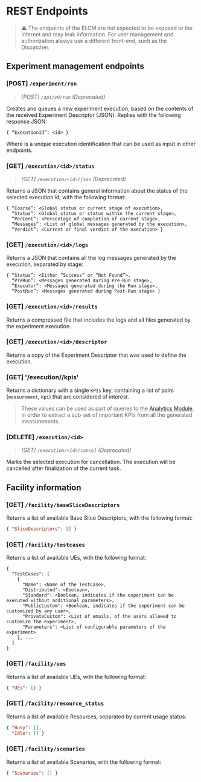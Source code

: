 # REST Endpoints

> ⚠ The endpoints of the ELCM are not expected to be exposed to the Internet and may leak information. For user
> management and authorization always use a different front-end, such as the Dispatcher. 

## Experiment management endpoints

### [POST] `/experiment/run`
> *[POST] `/api/v0/run` (Deprecated)*

Creates and queues a new experiment execution, based on the contents of the received Experiment Descriptor (JSON). 
Replies with the following response JSON:
```text
{ “ExecutionId”: <id> }
```
Where <id> is a unique execution identification that can be used as input in other endpoints.

### [GET] `/execution/<id>/status`
> *[GET] `/execution/<id>/json` (Deprecated)*

Returns a JSON that contains general information about the status of the selected execution id, with the following
format:
```text
{ “Coarse”: <Global status or current stage of execution>,
  “Status”: <Global status or status within the current stage>,
  “PerCent”: <Percentage of completion of current stage>,
  “Messages”: <List of global messages generated by the execution>,
  “Verdict”: <Current or final verdict of the execution> }
```

### [GET] `/execution/<id>/logs`

Returns a JSON that contains all the log messages generated by the execution, separated by stage:
```text
{ “Status”: <Either “Success” or “Not Found”>,
  “PreRun”: <Messages generated during Pre-Run stage>,
  “Executor”: <Messages generated during the Run stage>,
  “PostRun”: <Messages generated during Post-Run stage> }
```

### [GET] `/execution/<id>/results`

Returns a compressed file that includes the logs and all files generated by the experiment execution.

### [GET] `/execution/<id>/descriptor`

Returns a copy of the Experiment Descriptor that was used to define the execution.

### [GET] '/execution/<id>/kpis'

Returns a dictionary with a single `KPIs` key, containing a list of pairs (`measurement`, `kpi`) that are considered of
interest.

> These values can be used as part of queries to the [Analytics Module](https://github.com/5genesis/Analytics), in order
> to extract a sub-set of important KPIs from all the generated measurements.

### [DELETE] `/execution/<id>`
> *[GET] `/execution/<id>/cancel` (Deprecated)*

Marks the selected execution for cancellation. The execution will be cancelled after finalization of the current task.

## Facility information

### [GET] `/facility/baseSliceDescriptors`

Returns a list of available Base Slice Descriptors, with the following format:
```json
{ "SliceDescriptors": [] }
```

### [GET] `/facility/testcases`

Returns a list of available UEs, with the following format:
```text
{
  "TestCases": [
    {
      "Name": <Name of the TestCase>,
      "Distributed": <Boolean>,
      "Standard": <Boolean, indicates if the experiment can be executed without additional parameters>,
      "PublicCustom": <Boolean, indicates if the experiment can be customized by any user>,
      "PrivateCustom": <List of emails, of the users allowed to customize the experiment>,
      "Parameters": <List of configurable parameters of the experiment>
    }, ...
  ]
}
```

### [GET] `/facility/ues`

Returns a list of available UEs, with the following format:
```json
{ "UEs": [] }
```

### [GET] `/facility/resource_status`

Returns a list of available Resources, separated by current usage status:
```json
{ "Busy": [],
  "Idle": [] }
```

### [GET] `/facility/scenarios`

Returns a list of available Scenarios, with the following format:
```json
{ "Scenarios": [] }
```
